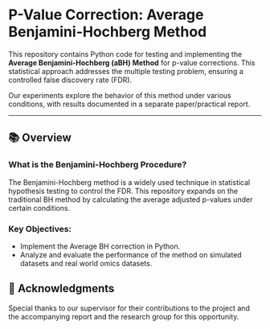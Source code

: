 # P-Value Correction: Average Benjamini-Hochberg Method

This repository contains Python code for testing and implementing the **Average Benjamini-Hochberg (aBH) Method** for p-value corrections. This statistical approach addresses the multiple testing problem, ensuring a controlled false discovery rate (FDR). 

Our experiments explore the behavior of this method under various conditions, with results documented in a separate paper/practical report.

---

## 📚 **Overview**

### What is the Benjamini-Hochberg Procedure?  
The Benjamini-Hochberg method is a widely used technique in statistical hypothesis testing to control the FDR. This repository expands on the traditional BH method by calculating the average adjusted p-values under certain conditions.

### Key Objectives:
- Implement the Average BH correction in Python.
- Analyze and evaluate the performance of the method on simulated datasets and real world omics datasets.

## 🤝 Acknowledgments

Special thanks to our supervisor for their contributions to the project and the accompanying report and the research group for this opportunity. 
